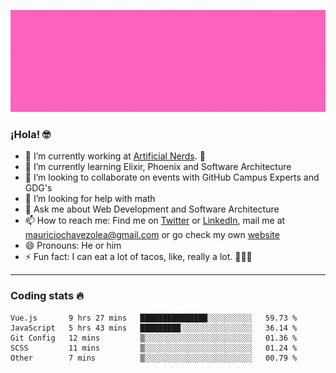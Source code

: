 ![Banner](banner.gif)

### ¡Hola! 🤓

- 🔭 I’m currently working at [Artificial Nerds](https://nerds.ai/). 🤖
- 🌱 I’m currently learning Elixir, Phoenix and Software Architecture
- 👯 I’m looking to collaborate on events with GitHub Campus Experts and GDG's
- 🤔 I’m looking for help with math
- 💬 Ask me about Web Development and Software Architecture
- 📫 How to reach me: Find me on [Twitter](https://twitter.com/ultr4nerd) or [LinkedIn](https://www.linkedin.com/in/mauricio-chávez-olea-4b46b7147/), mail me at [mauriciochavezolea@gmail.com](mailto:mauriciochavezolea@gmail.com) or go check my own [website](mauriciochavez.surge.sh)
- 😄 Pronouns: He or him
- ⚡ Fun fact: I can eat a lot of tacos, like, really a lot. 🌮🌮🌮

---

### Coding stats 🔥

<!--START_SECTION:waka-->
```text
Vue.js       9 hrs 27 mins   ███████████████░░░░░░░░░░   59.73 % 
JavaScript   5 hrs 43 mins   █████████░░░░░░░░░░░░░░░░   36.14 % 
Git Config   12 mins         ▒░░░░░░░░░░░░░░░░░░░░░░░░   01.36 % 
SCSS         11 mins         ▒░░░░░░░░░░░░░░░░░░░░░░░░   01.24 % 
Other        7 mins          ▒░░░░░░░░░░░░░░░░░░░░░░░░   00.79 % 
```
<!--END_SECTION:waka-->
